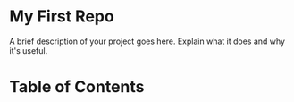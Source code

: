 # My First Repo

A brief description of your project goes here.  Explain what it does and why it's useful.

# Table of Contents

